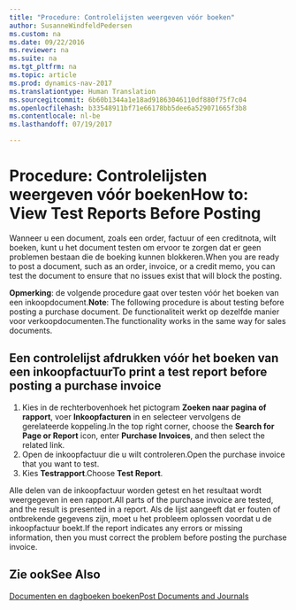 ```yaml
---
title: "Procedure: Controlelijsten weergeven vóór boeken"
author: SusanneWindfeldPedersen
ms.custom: na
ms.date: 09/22/2016
ms.reviewer: na
ms.suite: na
ms.tgt_pltfrm: na
ms.topic: article
ms.prod: dynamics-nav-2017
ms.translationtype: Human Translation
ms.sourcegitcommit: 6b60b1344a1e18ad91863046110df880f75f7c04
ms.openlocfilehash: b33548911bf71e66178bb5dee6a529071665f3b8
ms.contentlocale: nl-be
ms.lasthandoff: 07/19/2017

---
```

    
# <a name="how-to-view-test-reports-before-posting"></a><span data-ttu-id="09f5c-102">Procedure: Controlelijsten weergeven vóór boeken</span><span class="sxs-lookup"><span data-stu-id="09f5c-102">How to: View Test Reports Before Posting</span></span>
<span data-ttu-id="09f5c-103">Wanneer u een document, zoals een order, factuur of een creditnota, wilt boeken, kunt u het document testen om ervoor te zorgen dat er geen problemen bestaan die de boeking kunnen blokkeren.</span><span class="sxs-lookup"><span data-stu-id="09f5c-103">When you are ready to post a document, such as an order, invoice, or a credit memo, you can test the document to ensure that no issues exist that will block the posting.</span></span>

<span data-ttu-id="09f5c-104">**Opmerking**: de volgende procedure gaat over testen vóór het boeken van een inkoopdocument.</span><span class="sxs-lookup"><span data-stu-id="09f5c-104">**Note**: The following procedure is about testing before posting a purchase document.</span></span> <span data-ttu-id="09f5c-105">De functionaliteit werkt op dezelfde manier voor verkoopdocumenten.</span><span class="sxs-lookup"><span data-stu-id="09f5c-105">The functionality works in the same way for sales documents.</span></span>

## <a name="to-print-a-test-report-before-posting-a-purchase-invoice"></a><span data-ttu-id="09f5c-106">Een controlelijst afdrukken vóór het boeken van een inkoopfactuur</span><span class="sxs-lookup"><span data-stu-id="09f5c-106">To print a test report before posting a purchase invoice</span></span>
1. <span data-ttu-id="09f5c-107">Kies in de rechterbovenhoek het pictogram **Zoeken naar pagina of rapport**, voer **Inkoopfacturen** in en selecteer vervolgens de gerelateerde koppeling.</span><span class="sxs-lookup"><span data-stu-id="09f5c-107">In the top right corner, choose the **Search for Page or Report** icon, enter **Purchase Invoices**, and then select the related link.</span></span>
2. <span data-ttu-id="09f5c-108">Open de inkoopfactuur die u wilt controleren.</span><span class="sxs-lookup"><span data-stu-id="09f5c-108">Open the purchase invoice that you want to test.</span></span>
3. <span data-ttu-id="09f5c-109">Kies **Testrapport**.</span><span class="sxs-lookup"><span data-stu-id="09f5c-109">Choose **Test Report**.</span></span>  

<span data-ttu-id="09f5c-110">Alle delen van de inkoopfactuur worden getest en het resultaat wordt weergegeven in een rapport.</span><span class="sxs-lookup"><span data-stu-id="09f5c-110">All parts of the purchase invoice are tested, and the result is presented in a report.</span></span> <span data-ttu-id="09f5c-111">Als de lijst aangeeft dat er fouten of ontbrekende gegevens zijn, moet u het probleem oplossen voordat u de inkoopfactuur boekt.</span><span class="sxs-lookup"><span data-stu-id="09f5c-111">If the report indicates any errors or missing information, then you must correct the problem before posting the purchase invoice.</span></span>

## <a name="see-also"></a><span data-ttu-id="09f5c-112">Zie ook</span><span class="sxs-lookup"><span data-stu-id="09f5c-112">See Also</span></span>
[<span data-ttu-id="09f5c-113">Documenten en dagboeken boeken</span><span class="sxs-lookup"><span data-stu-id="09f5c-113">Post Documents and Journals</span></span>](ui-post-documents-journals.md)

